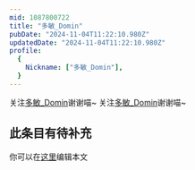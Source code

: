 ```yaml
---
mid: 1087800722
title: "多敏_Domin"
pubDate: "2024-11-04T11:22:10.980Z"
updatedDate: "2024-11-04T11:22:10.980Z"
profile:
  {
    Nickname: ["多敏_Domin"],
  }
---
```


关注[多敏_Domin](https://space.bilibili.com/1087800722)谢谢喵~ 关注[多敏_Domin](https://space.bilibili.com/1087800722)谢谢喵~

## 此条目有待补充
你可以在[这里](https://github.com/Yuhanawa/VTuber.ICU/edit/master/src/content/v/多敏_Domin/index.md)编辑本文
